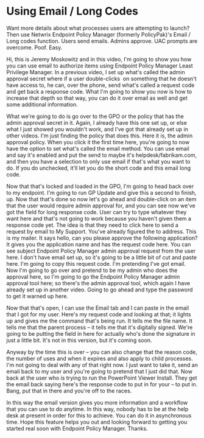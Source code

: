 # Using Email / Long Codes

Want more details about what processes users are attempting to launch? Then use Netwrix Endpoint
Policy Manager (formerly PolicyPak)'s Email / Long codes function. Users send emails. Admins
approve. UAC prompts are overcome. Poof. Easy.

Hi, this is Jeremy Moskowitz and in this video, I'm going to show you how you can use email to
authorize items using Endpoint Policy Manager Least Privilege Manager. In a previous video, I set up
what's called the admin approval secret where if a user double-clicks  on something that he doesn't
have access to, he can, over the phone, send what's called a request code and get back a response
code. What I'm going to show you now is how to increase that depth so that way, you can do it over
email as well and get some additional information.

What we're going to do is go over to the GPO or the policy that has the admin approval secret in it.
Again, I already have this one set up, or else what I just showed you wouldn't work, and I've got
that already set up in other videos. I'm just finding the policy that does this. Here it is, the
admin approval policy. When you click it the first time here, you're going to now have the option to
set what's called the email method. You can use email and say it's enabled and put the send to maybe
it's helpdesk/fabrikam.com, and then you have a selection to only use email if that's what you want
to do. If you do unchecked, it'll let you do the short code and this email long code.

Now that that's locked and loaded in the GPO, I'm going to head back over to my endpoint. I'm going
to run GP Update and give this a second to finish, up. Now that that's done so now let's go ahead
and double-click on an item that the user would require admin approval for, and you can see now
we've got the field for long response code. User can try to type whatever they want here and that's
not going to work because you haven't given them a response code yet. The idea is that they need to
click here to send a request by email to My Support. You've already figured the to address. This is
my mailer. It says hello, can you please approve the following application? It gives you the
application name and has the request code here. You can see subject Endpoint Policy Manager admin
approval request from the user here. I don't have email set up, so it's going to be a little bit of
cut and paste here. I'm going to copy this request code. I'm pretending I've got email. Now I'm
going to go over and pretend to be my admin who does the approval here, so I'm going to go the
Endpoint Policy Manager admin approval tool here; so there's the admin approval tool, which again I
have already set up in another video. Going to go ahead and type the password to get it warned up
here.

Now that that's open, I can use the Email tab and I can paste in the email that I got for my user.
Here's my request code and looking at that; it lights up and gives me the command that's being run.
It tells me the file name. It tells me that the parent process – it tells me that it's digitally
signed. We're going to be putting the field in here for actually who's done the signature in just a
little bit. It's not in this version, but it's coming soon.

Anyway by the time this is over – you can also change that the reason code, the number of uses and
when it expires and also apply to child processes. I'm not going to deal with any of that right now.
I just want to take it, send an email back to my user and you're going to pretend that I just did
that. Now back at the user who is trying to run the PowerPoint Viewer Install. They get the email
back saying here's the response code to put in for your – to put in. Bang, put that in there and
you're off to the races.

In this way the email version gives you more information and a workflow that you can use to do
anytime. In this way, nobody has to be at the help desk at present in order for this to achieve. You
can do it in asynchronous time. Hope this feature helps you out and looking forward to getting you
started real soon with Endpoint Policy Manager. Thanks.
